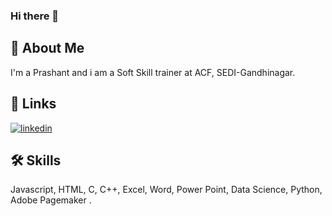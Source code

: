### Hi there 👋

## 🚀 About Me
I'm a Prashant and i am a Soft Skill trainer at ACF, SEDI-Gandhinagar.

## 🔗 Links

[![linkedin](https://img.shields.io/badge/linkedin-0A66C2?style=for-the-badge&logo=linkedin&logoColor=white)](www.linkedin.com/in/prashant-barot-8586691aa)


## 🛠 Skills
Javascript, HTML, C, C++, Excel, Word, Power Point, Data Science, Python, Adobe Pagemaker .

<!--
**prashantbarot301086/prashantbarot301086** is a ✨ _special_ ✨ repository because its `README.md` (this file) appears on your GitHub profile.

Here are some ideas to get you started:

- 🔭 I’m currently working as Soft Skill Trainer.
- 🌱 I’m currently learning Data Science.
- 👯 I’m looking to collaborate on Data Science
- 🤔 I’m looking for help with ...
- 💬 Ask me about ...
- 📫 How to reach me:
    prashantbarot301086@gmail.com
-->
